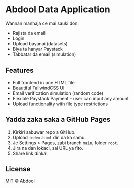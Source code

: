 # Abdool Data Application 

Wannan manhaja ce mai sauki don:
- Rajista da email
- Login
- Upload bayanai (datasets)
- Biya ta hanyar Paystack
- Tabbatar da email (simulation)

## Features

- Full frontend in one HTML file
- Beautiful TailwindCSS UI
- Email verification simulation (random code)
- Flexible Paystack Payment – user can input any amount
- Upload functionality with file type restrictions

## Yadda zaka saka a GitHub Pages

1. Ƙirƙiri sabuwar repo a GitHub.
2. Upload `index.html` ɗin da ka samu.
3. Je Settings > Pages, zaɓi branch `main`, folder `root`.
4. Jira na dan lokaci, sai URL ya fito.
5. Share link ɗinka!

## License

MIT © Abdool